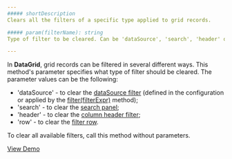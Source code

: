 ```yaml
---
##### shortDescription
Clears all the filters of a specific type applied to grid records.

##### param(filterName): string
Type of filter to be cleared. Can be 'dataSource', 'search', 'header' or 'row'.

---
```

In **DataGrid**, grid records can be filtered in several different ways. This method's parameter specifies what type of filter should be cleared. The parameter values can be the following:

* 'dataSource' - to clear the [dataSource filter](/api-reference/30%20Data%20Layer/DataSource/1%20Configuration/filter.md '/Documentation/ApiReference/Data_Layer/DataSource/Configuration/#filter') (defined in the configuration or applied by the [filter(filterExpr)](/api-reference/10%20UI%20Widgets/dxDataGrid/3%20Methods/filter(filterExpr).md '/Documentation/ApiReference/UI_Widgets/dxDataGrid/Methods/#filterfilterExpr') method);
* 'search' - to clear the [search panel](/api-reference/10%20UI%20Widgets/dxDataGrid/1%20Configuration/searchPanel '/Documentation/ApiReference/UI_Widgets/dxDataGrid/Configuration/searchPanel/');
* 'header' - to clear the [column header filter](/api-reference/10%20UI%20Widgets/dxDataGrid/1%20Configuration/headerFilter '/Documentation/ApiReference/UI_Widgets/dxDataGrid/Configuration/headerFilter/');
* 'row' - to clear the [filter row](/api-reference/10%20UI%20Widgets/dxDataGrid/1%20Configuration/filterRow '/Documentation/ApiReference/UI_Widgets/dxDataGrid/Configuration/filterRow/').

To clear all available filters, call this method without parameters.

<a href="http://js.devexpress.com/Demos/WidgetsGallery/#demo/datagridgridfilteringandsortingfilteringapi/" class="button orange small fix-width-155" style="margin-right: 20px;" target="_blank">View Demo</a>